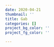 ```yaml
---
date: 2020-04-21
thumbnail: ''
title: Gab
categories: []
project_bg_color: ''
project_fg_color: ''

---
```

